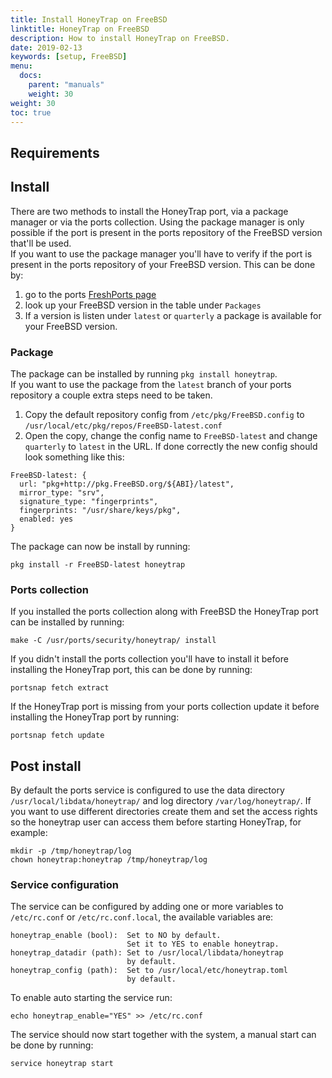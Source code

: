 ```yaml
---
title: Install HoneyTrap on FreeBSD
linktitle: HoneyTrap on FreeBSD
description: How to install HoneyTrap on FreeBSD.
date: 2019-02-13
keywords: [setup, FreeBSD]
menu:
  docs:
    parent: "manuals"
    weight: 30
weight: 30
toc: true
---
```


## Requirements

## Install
There are two methods to install the HoneyTrap port, via a package manager or via the ports collection. Using the package manager is only possible if the port is present in the ports repository of the FreeBSD version that'll be used.  
If you want to use the package manager you'll have to verify if the port is present in the ports repository of your FreeBSD version. This can be done by:
1. go to the ports [FreshPorts page](https://www.freshports.org/security/honeytrap/)
2. look up your FreeBSD version in the table under `Packages`
3. If a version is listen under `latest` or `quarterly` a package is available for your FreeBSD version.

### Package
The package can be installed by running `pkg install honeytrap`.  
If you want to use the package from the `latest` branch of your ports repository a couple extra steps need to be taken.
1. Copy the default repository config from `/etc/pkg/FreeBSD.config` to `/usr/local/etc/pkg/repos/FreeBSD-latest.conf`
2. Open the copy, change the config name to `FreeBSD-latest` and change `quarterly` to `latest` in the URL.
If done correctly the new config should look something like this:
```
FreeBSD-latest: {
  url: "pkg+http://pkg.FreeBSD.org/${ABI}/latest",
  mirror_type: "srv",
  signature_type: "fingerprints",
  fingerprints: "/usr/share/keys/pkg",
  enabled: yes
}
```
The package can now be install by running:
```shell
pkg install -r FreeBSD-latest honeytrap
```

### Ports collection
If you installed the ports collection along with FreeBSD the HoneyTrap port can be installed by running:
```shell
make -C /usr/ports/security/honeytrap/ install
```
If you didn't install the ports collection you'll have to install it before installing the HoneyTrap port, this can be done by running:
```shell
portsnap fetch extract
```
If the HoneyTrap port is missing from your ports collection update it before installing the HoneyTrap port by running:
```shell
portsnap fetch update
```
## Post install
By default the ports service is configured to use the data directory `/usr/local/libdata/honeytrap/` and log directory `/var/log/honeytrap/`. If you want to use different directories create them and set the access rights so the honeytrap user can access them before starting HoneyTrap, for example:
```shell
mkdir -p /tmp/honeytrap/log
chown honeytrap:honeytrap /tmp/honeytrap/log
```
### Service configuration
The service can be configured by adding one or more variables to `/etc/rc.conf` or `/etc/rc.conf.local`, the available variables are:
```
honeytrap_enable (bool):  Set to NO by default.
                          Set it to YES to enable honeytrap.
honeytrap_datadir (path): Set to /usr/local/libdata/honeytrap
                          by default.
honeytrap_config (path):  Set to /usr/local/etc/honeytrap.toml
                          by default.
```
To enable auto starting the service run:
```shell
echo honeytrap_enable="YES" >> /etc/rc.conf
```
The service should now start together with the system, a manual start can be done by running:
```shell
service honeytrap start
```
